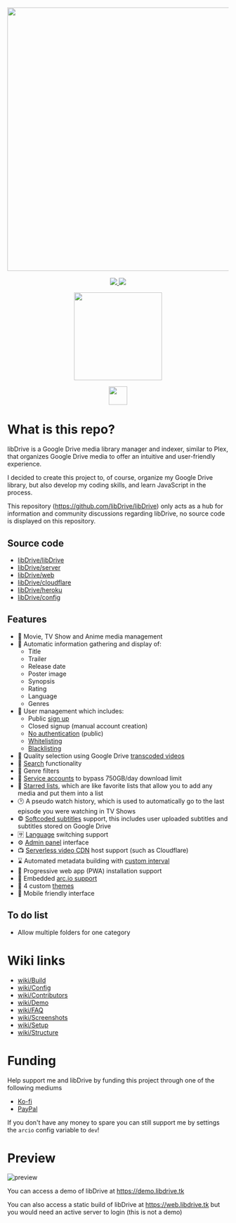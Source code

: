 <a href="#">
  <h3 align="center">
    <img src="https://i.ibb.co/HVB5Dw1/lib-Drive-Header.png" width="600px" />
  </h3>
</a>
<p align="center">
  <a href="https://github.com/libDrive/libDrive/releases">
    <img src="https://img.shields.io/github/downloads/libDrive/libDrive/total?color=%234197fe&style=for-the-badge" />
  </a>
  <a href="https://github.com/libDrive/libDrive/releases/latest">
    <img src="https://img.shields.io/github/v/release/libDrive/libDrive?color=%234197fe&style=for-the-badge" />
  </a>
</p>
<p align="center">
  <a href="https://heroku.com/deploy?template=https://github.com/adcreatice/libDrive/heroku">
    <img src="https://img.shields.io/badge/Deploy%20To%20Heroku-blueviolet?style=for-the-badge&logo=heroku" width="200" />
  </a>
</p>
<p align="center">
  <a href="https://t.me/libdrive_support">
    <img src="https://upload.wikimedia.org/wikipedia/commons/thumb/8/82/Telegram_logo.svg/42px-Telegram_logo.svg.png" width="42" />
  </a>
</p>

# What is this repo?

libDrive is a Google Drive media library manager and indexer, similar to Plex, that organizes Google Drive media to offer an intuitive and user-friendly experience.

I decided to create this project to, of course, organize my Google Drive library, but also develop my coding skills, and learn JavaScript in the process.

This repository (<https://github.com/libDrive/libDrive>) only acts as a hub for information and community discussions regarding libDrive, no source code is displayed on this repository.

## Source code

- [libDrive/libDrive](https://github.com/libDrive/libDrive)
- [libDrive/server](https://github.com/libDrive/server)
- [libDrive/web](https://github.com/libDrive/web)
- [libDrive/cloudflare](https://github.com/libDrive/cloudflare)
- [libDrive/heroku](https://github.com/libDrive/heroku)
- [libDrive/config](https://github.com/libDrive/config)

## Features

- 🍿 Movie, TV Show and Anime media management
- 📜 Automatic information gathering and display of:
  - Title
  - Trailer
  - Release date
  - Poster image
  - Synopsis
  - Rating
  - Language
  - Genres
- 👥 User management which includes:
  - Public [sign up](https://github.com/libDrive/libDrive/wiki/Config#signup)
  - Closed signup (manual account creation)
  - [No authentication](https://github.com/libDrive/libDrive/wiki/Config#auth) (public)
  - [Whitelisting](https://github.com/libDrive/libDrive/wiki/Config#category_list)
  - [Blacklisting](https://github.com/libDrive/libDrive/wiki/Config#account_list)
- 🔀 Quality selection using Google Drive [transcoded videos](https://github.com/libDrive/libDrive/wiki/Config#transcoded)
- 🔎 [Search](https://github.com/libDrive/libDrive/wiki/Screenshots#search-page) functionality
- 🤹 Genre filters
- 🧾 [Service accounts](https://github.com/libDrive/libDrive/wiki/Config#service_accounts-optional) to bypass 750GB/day download limit
- 🌟 [Starred lists](https://github.com/libDrive/libDrive/wiki/Screenshots#starred-lists-page), which are like favorite lists that allow you to add any media and put them into a list
- 🕑 A pseudo watch history, which is used to automatically go to the last episode you were watching in TV Shows
- ©️ [Softcoded subtitles](https://github.com/libDrive/libDrive/wiki/Config#subtitles) support, this includes user uploaded subtitles and subtitles stored on Google Drive
- 🈂️ [Language](https://github.com/libDrive/libDrive/wiki/Config#category_list) switching support
- ⚙️ [Admin panel](https://github.com/libDrive/libDrive/wiki/Screenshots#settings-page) interface
- 📺 [Serverless video CDN](https://github.com/libDrive/libDrive/wiki/Setup#prerequisites) host support (such as Cloudflare)
- ⌛ Automated metadata building with [custom interval](https://github.com/libDrive/libDrive/wiki/Config#build_interval)
- 📱 Progressive web app (PWA) installation support
- 💸 Embedded [arc.io support](https://github.com/libDrive/libDrive/wiki/Config#arcio-optional)
- 🎨 4 custom [themes](https://github.com/libDrive/libDrive/wiki/Screenshots#themes)
- 🤳 Mobile friendly interface

## To do list

- Allow multiple folders for one category

# Wiki links

- [wiki/Build](https://github.com/libDrive/libDrive/wiki/Build)
- [wiki/Config](https://github.com/libDrive/libDrive/wiki/Config)
- [wiki/Contributors](https://github.com/libDrive/libDrive/wiki/Contributors)
- [wiki/Demo](https://github.com/libDrive/libDrive/wiki/Demo)
- [wiki/FAQ](https://github.com/libDrive/libDrive/wiki/FAQ)
- [wiki/Screenshots](https://github.com/libDrive/libDrive/wiki/Screenshots)
- [wiki/Setup](https://github.com/libDrive/libDrive/wiki/Setup)
- [wiki/Structure](https://github.com/libDrive/libDrive/wiki/Structure)

# Funding

Help support me and libDrive by funding this project through one of the following mediums

- [Ko-fi](https://ko-fi.com/eliasbenb)
- [PayPal](http://paypal.me/eliasbenb)

If you don't have any money to spare you can still support me by settings the `arcio` config variable to `dev`!

# Preview

![preview](https://user-images.githubusercontent.com/54410649/127863841-833b0b00-ff7d-4585-9e5e-09c356a0f59f.png)

You can access a demo of libDrive at <https://demo.libdrive.tk>

You can also access a static build of libDrive at <https://web.libdrive.tk> but you would need an active server to login (this is not a demo)
